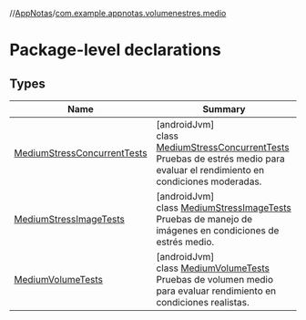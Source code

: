 //[AppNotas](../../index.md)/[com.example.appnotas.volumenestres.medio](index.md)

# Package-level declarations

## Types

| Name | Summary |
|---|---|
| [MediumStressConcurrentTests](-medium-stress-concurrent-tests/index.md) | [androidJvm]<br>class [MediumStressConcurrentTests](-medium-stress-concurrent-tests/index.md)<br>Pruebas de estrés medio para evaluar el rendimiento en condiciones moderadas. |
| [MediumStressImageTests](-medium-stress-image-tests/index.md) | [androidJvm]<br>class [MediumStressImageTests](-medium-stress-image-tests/index.md)<br>Pruebas de manejo de imágenes en condiciones de estrés medio. |
| [MediumVolumeTests](-medium-volume-tests/index.md) | [androidJvm]<br>class [MediumVolumeTests](-medium-volume-tests/index.md)<br>Pruebas de volumen medio para evaluar rendimiento en condiciones realistas. |
